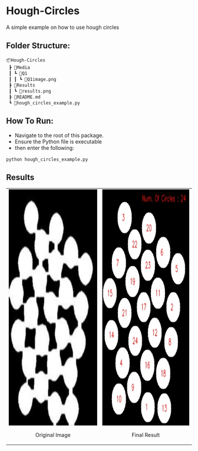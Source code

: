 # Hough-Circles

A simple example on how to use hough circles
 
## Folder Structure:
```
📦Hough-Circles
 ┣ 📂Media
 ┃ ┗ 📂Q1
 ┃ ┃ ┗ 📜Q1image.png
 ┣ 📂Results
 ┃ ┗ 📜results.png
 ┣ 📜README.md
 ┗ 📜hough_circles_example.py
```
## How To Run:

* Navigate to the root of this package.
* Ensure the Python file is executable 
* then enter the following:
```
python hough_circles_example.py
```

## Results 

<table>
 <tr>
    <td><img src="Media/Q1/Q1image.png"  alt="1" width = 360px height = 640px > <p align='center'>Original Image</p></td>
    <td><img src="Results/results.jpg"  alt="1" width = 360px height = 640px > <p align='center'>Final Result</p></d>
 </tr>
</table>

